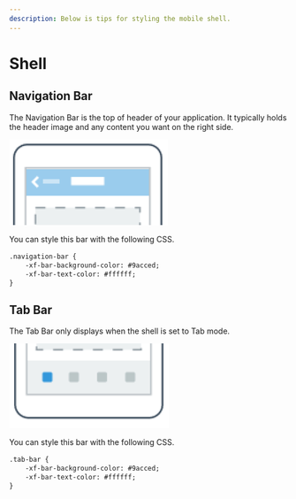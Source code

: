 ```yaml
---
description: Below is tips for styling the mobile shell.
---
```


# Shell

## Navigation Bar

The Navigation Bar is the top of header of your application. It typically holds the header image and any content you want on the right side.

![](../.gitbook/assets/image%20%281%29.png)

You can style this bar with the following CSS.

```text
.navigation-bar {
    -xf-bar-background-color: #9acced;
    -xf-bar-text-color: #ffffff;
}
```

## Tab Bar

The Tab Bar only displays when the shell is set to Tab mode. 

![](../.gitbook/assets/image.png)

You can style this bar with the following CSS.

```text
.tab-bar {
    -xf-bar-background-color: #9acced;
    -xf-bar-text-color: #ffffff;
}
```


